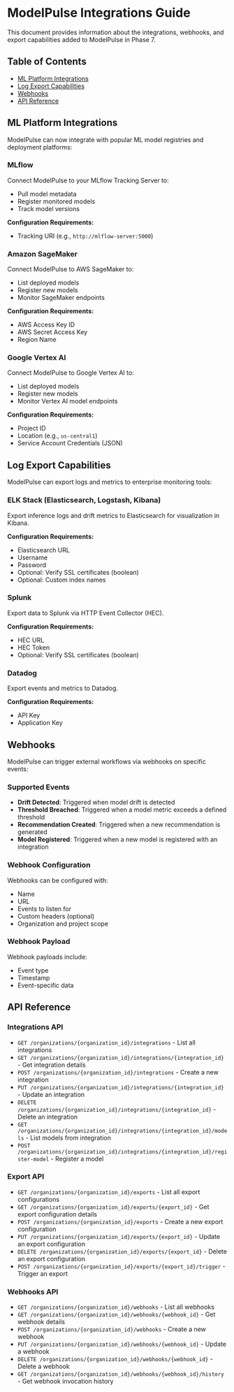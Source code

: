 # ModelPulse Integrations Guide

This document provides information about the integrations, webhooks, and export capabilities added to ModelPulse in Phase 7.

## Table of Contents

- [ML Platform Integrations](#ml-platform-integrations)
- [Log Export Capabilities](#log-export-capabilities)
- [Webhooks](#webhooks)
- [API Reference](#api-reference)

## ML Platform Integrations

ModelPulse can now integrate with popular ML model registries and deployment platforms:

### MLflow

Connect ModelPulse to your MLflow Tracking Server to:
- Pull model metadata
- Register monitored models
- Track model versions

**Configuration Requirements:**
- Tracking URI (e.g., `http://mlflow-server:5000`)

### Amazon SageMaker

Connect ModelPulse to AWS SageMaker to:
- List deployed models
- Register new models
- Monitor SageMaker endpoints

**Configuration Requirements:**
- AWS Access Key ID
- AWS Secret Access Key
- Region Name

### Google Vertex AI

Connect ModelPulse to Google Vertex AI to:
- List deployed models
- Register new models
- Monitor Vertex AI model endpoints

**Configuration Requirements:**
- Project ID
- Location (e.g., `us-central1`)
- Service Account Credentials (JSON)

## Log Export Capabilities

ModelPulse can export logs and metrics to enterprise monitoring tools:

### ELK Stack (Elasticsearch, Logstash, Kibana)

Export inference logs and drift metrics to Elasticsearch for visualization in Kibana.

**Configuration Requirements:**
- Elasticsearch URL
- Username
- Password
- Optional: Verify SSL certificates (boolean)
- Optional: Custom index names

### Splunk

Export data to Splunk via HTTP Event Collector (HEC).

**Configuration Requirements:**
- HEC URL
- HEC Token
- Optional: Verify SSL certificates (boolean)

### Datadog

Export events and metrics to Datadog.

**Configuration Requirements:**
- API Key
- Application Key

## Webhooks

ModelPulse can trigger external workflows via webhooks on specific events:

### Supported Events

- **Drift Detected**: Triggered when model drift is detected
- **Threshold Breached**: Triggered when a model metric exceeds a defined threshold
- **Recommendation Created**: Triggered when a new recommendation is generated
- **Model Registered**: Triggered when a new model is registered with an integration

### Webhook Configuration

Webhooks can be configured with:
- Name
- URL
- Events to listen for
- Custom headers (optional)
- Organization and project scope

### Webhook Payload

Webhook payloads include:
- Event type
- Timestamp
- Event-specific data

## API Reference

### Integrations API

- `GET /organizations/{organization_id}/integrations` - List all integrations
- `GET /organizations/{organization_id}/integrations/{integration_id}` - Get integration details
- `POST /organizations/{organization_id}/integrations` - Create a new integration
- `PUT /organizations/{organization_id}/integrations/{integration_id}` - Update an integration
- `DELETE /organizations/{organization_id}/integrations/{integration_id}` - Delete an integration
- `GET /organizations/{organization_id}/integrations/{integration_id}/models` - List models from integration
- `POST /organizations/{organization_id}/integrations/{integration_id}/register-model` - Register a model

### Export API

- `GET /organizations/{organization_id}/exports` - List all export configurations
- `GET /organizations/{organization_id}/exports/{export_id}` - Get export configuration details
- `POST /organizations/{organization_id}/exports` - Create a new export configuration
- `PUT /organizations/{organization_id}/exports/{export_id}` - Update an export configuration
- `DELETE /organizations/{organization_id}/exports/{export_id}` - Delete an export configuration
- `POST /organizations/{organization_id}/exports/{export_id}/trigger` - Trigger an export

### Webhooks API

- `GET /organizations/{organization_id}/webhooks` - List all webhooks
- `GET /organizations/{organization_id}/webhooks/{webhook_id}` - Get webhook details
- `POST /organizations/{organization_id}/webhooks` - Create a new webhook
- `PUT /organizations/{organization_id}/webhooks/{webhook_id}` - Update a webhook
- `DELETE /organizations/{organization_id}/webhooks/{webhook_id}` - Delete a webhook
- `GET /organizations/{organization_id}/webhooks/{webhook_id}/history` - Get webhook invocation history
